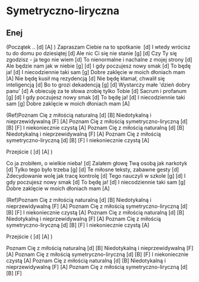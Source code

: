 # Symetryczno-liryczna
## Enej


(Początek ..  [d] [A] )
Zapraszam Ciebie na to spotkanie  [d]
I wtedy wrócisz tu do domu po dziesiątej  [d]
Ale nic Ci się nie stanie  [g] [d]
Czy Ty się zgodzisz - ja tego nie wiem  [d]
To nienormalne i nachalne z mojej strony [d]
Ale będzie nam jak w niebie [g] [d]
I gdy poczujesz nowy smak  [d]
To będę ja! [d]
I niecodziennie taki sam [g]
Dobre zaklęcie w moich dłoniach mam [A]
Nie będę kusił mą rezydencją  [d]
Nie będę kłamał, chwalił się inteligencją [d]
Bo to grozi dekadencją  [g] [d]
Wystarczy małe 'dzień dobry panu' [d]
A obiecuję za te słowa zrobię tylko Tobie [d]
Sacrum i profanum [g] [d]
I gdy poczujesz nowy smak [d]
To będę ja! [d]
I niecodziennie taki sam [g]
Dobre zaklęcie w moich dłoniach mam [A]

(Ref)Poznam Cię z miłością naturalną    [d] [B]
Niedotykalną i nieprzewidywalną   [F] [A]
Poznam Cię z miłością symetryczno-liryczną  [d] [B] [F]
I niekoniecznie czystą  [A]
Poznam Cię z miłością naturalną  [d] [B]
Niedotykalną i nieprzewidywalną [F] [A]
Poznam Cię z miłością symetryczno-liryczną  [d] [B] [F]
I niekoniecznie czystą  [A]

Przejście ( [d] [A] )

Co ja zrobiłem, o wielkie nieba!   [d]
Zalałem głowę Twą osobą jak narkotyk [d]
Tylko tego było trzeba [g] [d]
Te miłosne teksty, zabawne gesty [d]
Zdecydowanie wolę jak tracę kontrolę [d]
Tego nauczyli w szkole  [g] [d]
I gdy poczujesz nowy smak [d]
To będę ja! [d]
I niecodziennie taki sam [g]
Dobre zaklęcie w moich dłoniach mam [A]

(Ref)Poznam Cię z miłością naturalną  [d] [B]
Niedotykalną i nieprzewidywalną  [F] [A]
Poznam Cię z miłością symetryczno-liryczną [d] [B] [F]
I niekoniecznie czystą [A]
Poznam Cię z miłością naturalną [d] [B]
Niedotykalną i nieprzewidywalną [F] [A]
Poznam Cię z miłością symetryczno-liryczną  [d] [B] [F]
I niekoniecznie czystą [A]

Przejście ( [d] [A] )

Poznam Cię z miłością naturalną [d] [B]
Niedotykalną i nieprzewidywalną [F] [A]
Poznam Cię z miłością symetryczno-liryczną [d] [B] [F]
I niekoniecznie czystą [A]
Poznam Cię z miłością naturalną [d] [B]
Niedotykalną i nieprzewidywalną [F] [A]
Poznam Cię z miłością symetryczno-liryczną [d] [B] [F]



